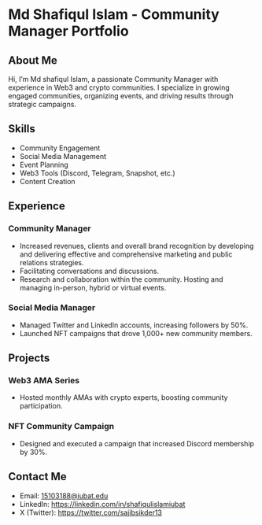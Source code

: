 # Md Shafiqul Islam - Community Manager Portfolio

## About Me
Hi, I’m Md shafiqul Islam, a passionate Community Manager with experience in Web3 and crypto communities. I specialize in growing engaged communities, organizing events, and driving results through strategic campaigns.

## Skills
- Community Engagement
- Social Media Management
- Event Planning
- Web3 Tools (Discord, Telegram, Snapshot, etc.)
- Content Creation

## Experience
### Community Manager
- Increased revenues, clients and overall brand recognition by
  developing and delivering effective and comprehensive
  marketing and public relations strategies. 
- Facilitating conversations and discussions. 
- Research and collaboration within the community. 
  Hosting and managing in-person, hybrid or virtual events.

### Social Media Manager
- Managed Twitter and LinkedIn accounts, increasing followers by 50%.
- Launched NFT campaigns that drove 1,000+ new community members.

## Projects
### Web3 AMA Series
- Hosted monthly AMAs with crypto experts, boosting community participation.

### NFT Community Campaign
- Designed and executed a campaign that increased Discord membership by 30%.

## Contact Me
- Email: 15103188@iubat.edu
- LinkedIn: https://linkedin.com/in/shafiqulislamiubat
- X (Twitter): https://twitter.com/sajibsikder13
